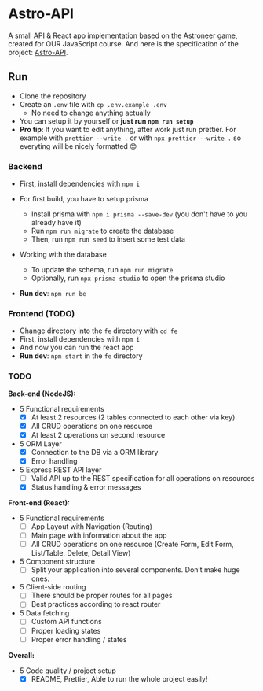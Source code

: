# Astro-API

A small API &amp; React app implementation based on the Astroneer game, created for OUR JavaScript course.
And here is the specification of the project: [Astro-API](https://docs.google.com/document/d/1mbYYzY0j7Xq8KX8a2ei2_Ta1AQUWpfcpD0tORZt8AD4).

## Run

- Clone the repository
- Create an `.env` file with `cp .env.example .env`
  - No need to change anything actually
- You can setup it by yourself or **just run `npm run setup`**
- **Pro tip**: If you want to edit anything, after work just run prettier. For example with `prettier --write .` or with `npx prettier --write .` so everyting will be nicely formatted 😊

### Backend

- First, install dependencies with `npm i`

- For first build, you have to setup prisma
  - Install prisma with `npm i prisma --save-dev` (you don't have to you already have it)
  - Run `npm run migrate` to create the database
  - Then, run `npm run seed` to insert some test data
- Working with the database
  - To update the schema, run `npm run migrate`
  - Optionally, run `npx prisma studio` to open the prisma studio
- **Run dev**: `npm run be`

### Frontend (TODO)

- Change directory into the `fe` directory with `cd fe`
- First, install dependencies with `npm i`
- And now you can run the react app
- **Run dev**: `npm start` in the `fe` directory

### TODO

**Back-end (NodeJS):**

- 5 Functional requirements
  - [x] At least 2 resources (2 tables connected to each other via key)
  - [x] All CRUD operations on one resource
  - [x] At least 2 operations on second resource
- 5 ORM Layer
  - [x] Connection to the DB via a ORM library
  - [x] Error handling
- 5 Express REST API layer
  - [ ] Valid API up to the REST specification for all operations on resources
  - [x] Status handling & error messages

**Front-end (React):**

- 5 Functional requirements
  - [ ] App Layout with Navigation (Routing)
  - [ ] Main page with information about the app
  - [ ] All CRUD operations on one resource (Create Form, Edit Form, List/Table, Delete, Detail View)
- 5 Component structure
  - [ ] Split your application into several components. Don’t make huge ones.
- 5 Client-side routing
  - [ ] There should be proper routes for all pages
  - [ ] Best practices according to react router
- 5 Data fetching
  - [ ] Custom API functions
  - [ ] Proper loading states
  - [ ] Proper error handling / states

**Overall:**

- 5 Code quality / project setup
  - [x] README, Prettier, Able to run the whole project easily!
